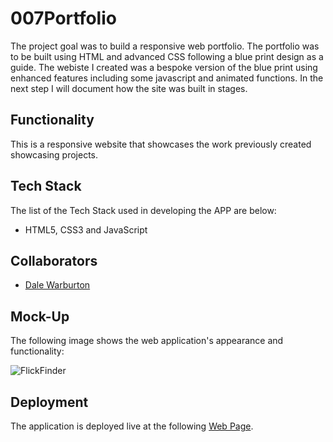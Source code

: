
# 007Portfolio

The project goal was to build a responsive web portfolio. The portfolio was to be built using HTML and advanced CSS following a blue print design as a guide. The webiste I created was a bespoke version of the blue print using enhanced features including some javascript and animated functions. In the next step I will document how the site was built in stages. 

## Functionality

This is a responsive website that showcases the work previously created showcasing projects.

## Tech Stack

The list of the Tech Stack used in developing the APP are below:

* HTML5, CSS3 and JavaScript

## Collaborators

* [Dale Warburton](https://github.com/Dezmondo7)

## Mock-Up

The following image shows the web application's appearance and functionality: 

![FlickFinder](./images/FlickFinder.png)

## Deployment

The application is deployed live at the following [Web Page](https://dezmondo7.github.io/movie-recommender/).
